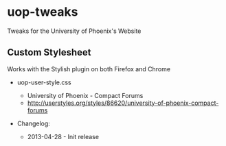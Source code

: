 uop-tweaks
==========

Tweaks for the University of Phoenix's Website

## Custom Stylesheet

Works with the Stylish plugin on both Firefox and Chrome

* uop-user-style.css
	* University of Phoenix - Compact Forums
	* http://userstyles.org/styles/86620/university-of-phoenix-compact-forums

* Changelog:
	* 2013-04-28 - Init release
